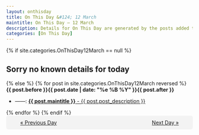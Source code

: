 ```yaml
---
layout: onthisday
title: On This Day &#124; 12 March
maintitle: On This Day — 12 March
description: Details for On This Day are generated by the posts added to the website so the content is subject to changes/updates over time.
categories: [On This Day]
---
```


{% if site.categories.OnThisDay12March == null %}
<h2>Sorry no known details for today</h2>
{% else %}
{% for post in site.categories.OnThisDay12March reversed %}
<strong>{{ post.before }}{{ post.date | date: "%e %B %Y" }}{{ post.after }}</strong>
<ul>
<li> ——: <a class="{{ post.class }}" href="{{ post.url }}"><strong>{{ post.maintitle }}</strong> - {{ post.post_description }}</a></li>
</ul>
{% endfor %}
{% endif %}
<br />
<div style="background-color: #f3f3f3; padding: 10px; border-radius: 5px; text-align: center; display: flex; justify-content: space-evenly;">
<a href="/onthisday/03/03-11">« Previous Day</a>
<span style="visibility:hidden;">[ Visit Leap Year February 29 ]</span>
<a href="/onthisday/03/03-13">Next Day »</a>
</div>

